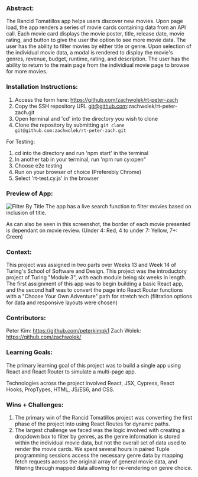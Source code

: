 ### Abstract:
[//]: <> (Briefly describe what you built and its features. What problem is the app solving? How does this application solve that problem?)
The Rancid Tomatillos app helps users discover new movies. Upon page load, the app renders a series of movie cards containing data from an API call. Each movie card displays the movie poster, title, release date, movie rating, and button to give the user the option to see more movie data. The user has the ability to filter movies by either title or genre. Upon selection of the individual movie data, a modal is rendered to display the movie's genres, revenue, budget, runtime, rating, and description. The user has the ability to return to the main page from the individiual movie page to browse for more movies. 

### Installation Instructions:
[//]: <> (What steps does a person have to take to get your app cloned down and running?)
1) Access the form here: https://github.com/zachwolek/rt-peter-zach
2) Copy the SSH repository URL git@github.com:zachwolek/rt-peter-zach.git
3) Open terminal and 'cd' into the directory you wish to clone 
4) Clone the repository by submitting `git clone git@github.com:zachwolek/rt-peter-zach.git`

For Testing:
1) cd into the directory and run 'npm start' in the terminal
2) In another tab in your terminal, run 'npm run cy:open" 
3) Choose e2e testing
4) Run on your browser of choice (Preferebly Chrome)
5) Select 'rt-test.cy.js' in the browser

### Preview of App:
[//]: <> (Provide ONE gif or screenshot of your application - choose the "coolest" piece of functionality to show off.)
![Filter By Title](!(https://github.com/user-attachments/assets/504c0d16-e749-4998-afdd-286dfc7b8cd6)
)
The app has a live search function to filter movies based on inclusion of title. 

As can also be seen in this screenshot, the border of each movie presented is dependant on movie review. (Under 4: Red, 4 to under 7: Yellow, 7+: Green)

### Context:
[//]: <> (Give some context for the project here. How long did you have to work on it? How far into the Turing program are you?)
This project was assigned in two parts over Weeks 13 and Week 14 of Turing's School of Software and Design. This project was the introductory project of Turing "Module 3", with each module being six weeks in length. The first assignment of this app was to begin building a basic React app, and the second half was to convert the page into React Router functions with a "Choose Your Own Adventure" path for stretch tech (filtration options for data and responsive layouts were chosen) 

### Contributors:
[//]: <> (Who worked on this application? Link to their GitHubs.)
Peter Kim: https://github.com/peterkimpk1
Zach Wolek: https://github.com/zachwolek/

### Learning Goals:
[//]: <> (What were the learning goals of this project? What tech did you work with?)
The primary learning goal of this project was to build a single app using React and React Router to simulate a multi-page app.  

Technologies across the project involved React, JSX, Cypress, React Hooks, PropTypes, HTML, JS/ES6, and CSS. 


### Wins + Challenges:
[//]: <> (What are 2-3 wins you have from this project? What were some challenges you faced - and how did you get over them?)
1) The primary win of the Rancid Tomatillos project was converting the first phase of the project into using React Routes for dynamic paths. 
2) The largest challenge we faced was the logic involved with creating a dropdown box to filter by genres, as the genre information is stored within the individual movie data, but not the overall set of data used to render the movie cards. We spent several hours in paired Tuple programming sessions access the necessary genre data by mapping fetch requests across the original array of general movie data, and filtering through mapped data allowing for re-rendering on genre choice. 
